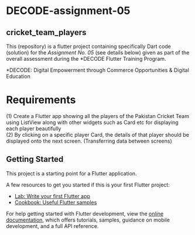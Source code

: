 # DECODE-assignment-05
## cricket_team_players

This (repository) is a flutter project containing specifically Dart code (solution) for the *Assignment No. 05* (see details below) given as part of the overall assessment during the *DECODE Flutter Training Program.

*DECODE: Digital Empowerment through Commerce Opportunities & Digital Education

# Requirements

(1) Create a Flutter app showing all the players of the Pakistan Cricket Team using ListView along with other widgets such as Card etc for displaying each player beautifully<br>
(2) By clicking on a specific player Card, the details of that player should be displayed onto the next screen. (Transferring data between screens)

## Getting Started

This project is a starting point for a Flutter application.

A few resources to get you started if this is your first Flutter project:

- [Lab: Write your first Flutter app](https://docs.flutter.dev/get-started/codelab)
- [Cookbook: Useful Flutter samples](https://docs.flutter.dev/cookbook)

For help getting started with Flutter development, view the
[online documentation](https://docs.flutter.dev/), which offers tutorials,
samples, guidance on mobile development, and a full API reference.
